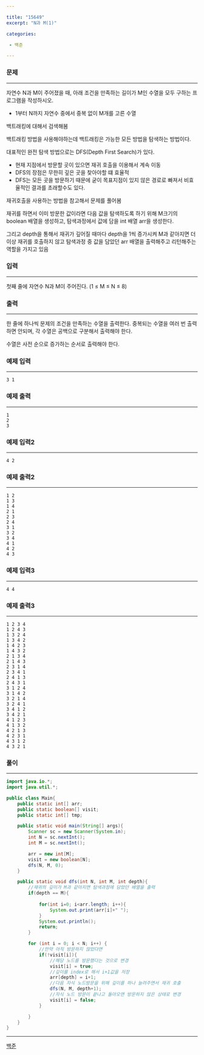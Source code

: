 ```yaml
---

title: "15649"
excerpt: "N과 M(1)"

categories:

 - 백준 

---
```


### 문제

---

자연수 N과 M이 주어졌을 때, 아래 조건을 만족하는 길이가 M인 수열을 모두 구하는 프로그램을 작성하시오.

- 1부터 N까지 자연수 중에서 중복 없이 M개를 고른 수열



백트래킹에 대해서 검색해봄 

백트래킹 방법을 사용해야하는데 백트래킹은 가능한 모든 방법을 탐색하는 방법이다. 

대표적인 완전 탐색 방법으로는 DFS(Depth First Search)가 있다.

- 현재 지점에서 방문할 곳이 있으면 재귀 호출을 이용해서 계속 이동
- DFS의 장점은 무한히 깊은 곳을 찾아야할 떄 효율적
- DFS는 모든 곳을 방문하기 때문에 굳이 목표지점이 있지 않은 경로로 빠져서 비효율적인 결과를 초래할수도 있다.



재귀호출을 사용하는 방법을 참고해서 문제를 풀어봄



재귀를 하면서 이미 방문한 값이라면 다음 값을 탐색하도록 하기 위해 M크기의 boolean 배열을 생성하고, 탐색과정에서 값에 담을 int 배열 arr을 생성한다.

그리고 depth을 통해서 재귀가 깊어질 때마다 depth을 1씩 증가시켜 M과 같아지면 더 이상 재귀를 호출하지 않고 탐색과정 중 값을 담았던 arr 배열을 출력해주고 리턴해주는 역할을 가지고 있음



### 입력

---

첫째 줄에 자연수 N과 M이 주어진다. (1 ≤ M ≤ N ≤ 8)




### 출력

---

한 줄에 하나씩 문제의 조건을 만족하는 수열을 출력한다. 중복되는 수열을 여러 번 출력하면 안되며, 각 수열은 공백으로 구분해서 출력해야 한다.

수열은 사전 순으로 증가하는 순서로 출력해야 한다.











### 예제 입력

---

```
3 1
```



### 예제 출력

---

```
1
2
3
```



### 예제 입력2

---

```
4 2
```



### 예제 출력2

---

```
1 2
1 3
1 4
2 1
2 3
2 4
3 1
3 2
3 4
4 1
4 2
4 3
```



### 예제 입력3

---

```
4 4
```



### 예제 출력3

---

```
1 2 3 4
1 2 4 3
1 3 2 4
1 3 4 2
1 4 2 3
1 4 3 2
2 1 3 4
2 1 4 3
2 3 1 4
2 3 4 1
2 4 1 3
2 4 3 1
3 1 2 4
3 1 4 2
3 2 1 4
3 2 4 1
3 4 1 2
3 4 2 1
4 1 2 3
4 1 3 2
4 2 1 3
4 2 3 1
4 3 1 2
4 3 2 1
```







### 풀이

---

```java
import java.io.*;
import java.util.*;

public class Main{
    public static int[] arr;
    public static boolean[] visit;
    public static int[] tmp;

    public static void main(String[] args){
        Scanner sc = new Scanner(System.in);
        int N = sc.nextInt();
        int M = sc.nextInt();

        arr = new int[M];
        visit = new boolean[N];
        dfs(N, M, 0);
    }

    public static void dfs(int N, int M, int depth){
        //재귀의 깊이가 M과 같아지면 탐색과정에 담았던 배열을 출력
        if(depth == M){
            
            for(int i=0; i<arr.length; i++){
                System.out.print(arr[i]+" ");
            }
            System.out.println();
            return;
        }

        for (int i = 0; i < N; i++) {
            //만약 아직 방문하지 않았다면
            if(!visit[i]){
                //해당 노드를 방문했다는 것으로 변경
                visit[i] = true;
                //깊이를 index로 해서 i+1값을 저장
                arr[depth] = i+1;
                //다음 자식 노드방문을 위해 깊이를 하나 늘려주면서 재귀 호출
                dfs(N, M, depth+1);
                //자식 노드 방문이 끝나고 돌아오면 방문하지 않은 상태로 변경
                visit[i] = false;
            }

        }
    }
}
```









---

[백준](https://www.acmicpc.net/problem/15649)



